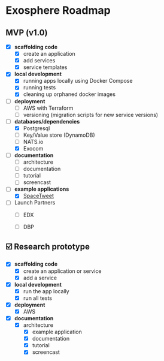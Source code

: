 # Exosphere Roadmap

## MVP (v1.0)
- [x] __scaffolding code__
	- [x] create an application
	- [x] add services
	- [x] service templates
- [x] __local development__
	- [x] running apps locally using Docker Compose
	- [x] running tests
	- [x] cleaning up orphaned docker images
- [ ] __deployment__
	- [ ] AWS with Terraform
  - [ ] versioning (migration scripts for new service versions)
- [ ] __databases/dependencies__
  - [x] Postgresql
  - [ ] Key/Value store (DynamoDB)
  - [ ] NATS.io
  - [x] Exocom
- [ ] __documentation__
  - [ ] architecture
  - [ ] documentation
  - [ ] tutorial
  - [ ] screencast
- [ ] __example applications__
	- [x] [SpaceTweet](https://github.com/originate/space-tweet)
- [ ] Launch Partners
	- [ ] EDX
  - [ ] DBP


## ☑️ Research prototype
- [x] __scaffolding code__
	- [x] create an application or service
	- [x] add a service
- [x] __local development__
	- [x] run the app locally
	- [x] run all tests
- [x] __deployment__
	- [x] AWS
- [x] __documentation__
  - [x] architecture
	- [x] example application
	- [x] documentation
	- [x] tutorial
	- [x] screencast
